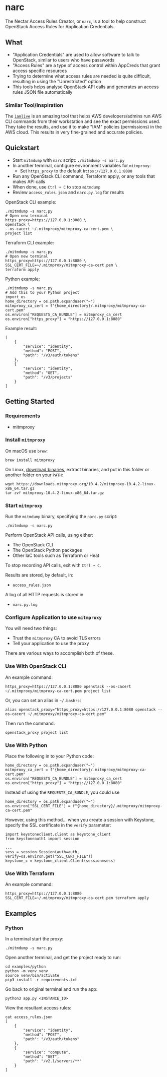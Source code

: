 # narc

The Nectar Access Rules Creator, or `narc`, is a tool to help construct OpenStack Access Rules for Application Credentials.

## What

- "Application Credentials" are used to allow software to talk to OpenStack, similar to users who have passwords
- "Access Rules" are a type of access control within AppCreds that grant access specific resources
- Trying to determine what access rules are needed is quite difficult, resulting in using the "Unrestricted" option
- This tools helps analyse OpenStack API calls and generates an access rules JSON file automatically

### Similar Tool/Inspiration

The [`iamlive`](https://github.com/iann0036/iamlive) is an amazing tool that helps AWS developers/admins run AWS CLI commands from their workstation and see the exact permissions used. They take the results, and use it to make "IAM" policies (permissions) in the AWS cloud. This results in very fine-grained and accurate policies.

## Quickstart

- Start `mitmdump` with `narc` script: `./mitmdump -s narc.py`
- In another terminal, configure environment variables for `mitmproxy`:
  - Set `https_proxy` to the default `https://127.0.0.1:8080`
- Run any OpenStack CLI command, Terraform apply, or any tools that makes API calls
- When done, use `Ctrl + C` to stop `mitmdump`
- Review `access_rules.json` and `narc.py.log` for results

OpenStack CLI example:

```
./mitmdump -s narc.py
# Open new terminal
https_proxy=https://127.0.0.1:8080 \
openstack \
--os-cacert ~/.mitmproxy/mitmproxy-ca-cert.pem \
project list
```

Terraform CLI example:

```
./mitmdump -s narc.py
# Open new terminal
https_proxy=https://127.0.0.1:8080 \
SSL_CERT_FILE=~/.mitmproxy/mitmproxy-ca-cert.pem \
terraform apply
```

Python example:

```
./mitmdump -s narc.py
# Add this to your Python project
import os
home_directory = os.path.expanduser("~")
mitmproxy_ca_cert = f"{home_directory}/.mitmproxy/mitmproxy-ca-cert.pem"
os.environ["REQUESTS_CA_BUNDLE"] = mitmproxy_ca_cert
os.environ["https_proxy"] = "https://127.0.0.1:8080"
```

Example result:

```
[
    {
        "service": "identity",
        "method": "POST",
        "path": "/v3/auth/tokens"
    },
    {
        "service": "identity",
        "method": "GET",
        "path": "/v3/projects"
    }
]
```

## Getting Started

### Requirements

- mitmproxy

### Install `mitmproxy`

On macOS use `brew`:

```
brew install mitmproxy
```

On Linux, [download binaries](https://mitmproxy.org/), extract binaries, and put in this folder or another folder on your `PATH`:

```
wget https://downloads.mitmproxy.org/10.4.2/mitmproxy-10.4.2-linux-x86_64.tar.gz
tar zvf mitmproxy-10.4.2-linux-x86_64.tar.gz
```

### Start `mitmproxy`

Run the `mitmdump` binary, specifying the `narc.py` script:

```
./mitmdump -s narc.py
```

Perform OpenStack API calls, using either:

- The OpenStack CLI
- The OpenStack Python packages
- Other IaC tools such as Terraform or Heat

To stop recording API calls, exit with `Ctrl + C`.

Results are stored, by default, in:

- `access_rules.json`

A log of all HTTP requests is stored in:

- `narc.py.log`

### Configure Application to use `mitmproxy`

You will need two things:

- Trust the `mitmproxy` CA to avoid TLS errors
- Tell your application to use the proxy

There are various ways to accomplish both of these.

### Use With OpenStack CLI

An example command:

```
https_proxy=https://127.0.0.1:8080 openstack --os-cacert ~/.mitmproxy/mitmproxy-ca-cert.pem project list
```

Or, you can set an alias in `~/.bashrc`:

```
alias openstack_proxy="https_proxy=https://127.0.0.1:8080 openstack --os-cacert ~/.mitmproxy/mitmproxy-ca-cert.pem"
```

Then run the command:

```
openstack_proxy project list
```

### Use With Python

Place the following in to your Python code:

```
home_directory = os.path.expanduser("~")
mitmproxy_ca_cert = f"{home_directory}/.mitmproxy/mitmproxy-ca-cert.pem"
os.environ["REQUESTS_CA_BUNDLE"] = mitmproxy_ca_cert
os.environ["https_proxy"] = "https://127.0.0.1:8080"
```

Instead of using the `REQUESTS_CA_BUNDLE`, you could use 

```
home_directory = os.path.expanduser("~")
os.environ["SSL_CERT_FILE"] = f"{home_directory}/.mitmproxy/mitmproxy-ca-cert.pem"
```

However, using this method... when you create a session with Keystone, specify the SSL certificate in the `verify` parameter:

```
import keystoneclient.client as keystone_client
from keystoneauth1 import session

...
sess = session.Session(auth=auth, verify=os.environ.get("SSL_CERT_FILE"))
keystone_c = keystone_client.Client(session=sess)
```

### Use With Terraform

An example command:

```
https_proxy=https://127.0.0.1:8080 SSL_CERT_FILE=~/.mitmproxy/mitmproxy-ca-cert.pem terraform apply
```

## Examples

### Python

In a terminal start the proxy:

```
./mitmdump -s narc.py
```

Open another terminal, and get the project ready to run:

```
cd examples/python
python -m venv venv
source venv/bin/activate
pip3 install -r requirements.txt
```

Go back to original terminal and run the app:

```
python3 app.py <INSTANCE_ID>
```

View the resultant access rules:

```
cat access_rules.json 
[
    {
        "service": "identity",
        "method": "POST",
        "path": "/v3/auth/tokens"
    },
    {
        "service": "compute",
        "method": "GET",
        "path": "/v2.1/servers/**"
    }
]
```

